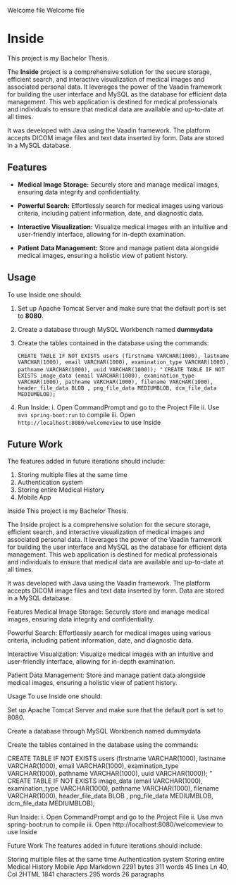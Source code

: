 Welcome file
Welcome file
# Inside

This project is my Bachelor Thesis.

 The **Inside** project is a comprehensive solution for the secure storage, efficient search, and interactive visualization of medical images and associated personal data. It leverages the power of the Vaadin framework for building the user interface and MySQL as the database for efficient data management. This web application is destined for medical professionals and individuals to ensure that medical data are available and up-to-date at all times.
 
It was developed with Java using the Vaadin framework. The platform accepts DICOM image files and text data inserted by form. Data are stored in a MySQL database.

## Features
-   **Medical Image Storage:** Securely store and manage medical images, ensuring data integrity and confidentiality.
    
-   **Powerful Search:** Effortlessly search for medical images using various criteria, including patient information, date, and diagnostic data.
    
-   **Interactive Visualization:** Visualize medical images with an intuitive and user-friendly interface, allowing for in-depth examination.
    
-   **Patient Data Management:** Store and manage patient data alongside medical images, ensuring a holistic view of patient history.  

## Usage

To use Inside one should:

 1. Set up Apache Tomcat Server and make sure that the default port is set to **8080**.
 2. Create a database through MySQL Workbench named **dummydata**
 3. Create the tables contained in the database using the commands:	

    `CREATE TABLE IF NOT EXISTS users (firstname VARCHAR(1000), lastname VARCHAR(1000), email VARCHAR(1000), examination_type VARCHAR(1000), pathname VARCHAR(1000), uuid VARCHAR(1000)); "`
`CREATE TABLE IF NOT EXISTS image_data (email VARCHAR(1000), examination_type VARCHAR(1000), pathname VARCHAR(1000), filename VARCHAR(1000), header_file_data BLOB , png_file_data MEDIUMBLOB, dcm_file_data MEDIUMBLOB);`

 4. Run Inside:
		 i.  Open CommandPrompt and go to the Project File
		 ii. Use `mvn spring-boot:run` to compile 
		 iii. Open `http://localhost:8080/welcomeview` to use  Inside

## Future Work
The features added in future iterations should include:

 1. Storing multiple files at the same time
 2. Authentication system
 3. Storing entire Medical History
 4. Mobile App
		 

    

	
Inside
This project is my Bachelor Thesis.

The Inside project is a comprehensive solution for the secure storage, efficient search, and interactive visualization of medical images and associated personal data. It leverages the power of the Vaadin framework for building the user interface and MySQL as the database for efficient data management. This web application is destined for medical professionals and individuals to ensure that medical data are available and up-to-date at all times.

It was developed with Java using the Vaadin framework. The platform accepts DICOM image files and text data inserted by form. Data are stored in a MySQL database.

Features
Medical Image Storage: Securely store and manage medical images, ensuring data integrity and confidentiality.

Powerful Search: Effortlessly search for medical images using various criteria, including patient information, date, and diagnostic data.

Interactive Visualization: Visualize medical images with an intuitive and user-friendly interface, allowing for in-depth examination.

Patient Data Management: Store and manage patient data alongside medical images, ensuring a holistic view of patient history.

Usage
To use Inside one should:

Set up Apache Tomcat Server and make sure that the default port is set to 8080.

Create a database through MySQL Workbench named dummydata

Create the tables contained in the database using the commands:

CREATE TABLE IF NOT EXISTS users (firstname VARCHAR(1000), lastname VARCHAR(1000), email VARCHAR(1000), examination_type VARCHAR(1000), pathname VARCHAR(1000), uuid VARCHAR(1000)); "
CREATE TABLE IF NOT EXISTS image_data (email VARCHAR(1000), examination_type VARCHAR(1000), pathname VARCHAR(1000), filename VARCHAR(1000), header_file_data BLOB , png_file_data MEDIUMBLOB, dcm_file_data MEDIUMBLOB);

Run Inside:
i. Open CommandPrompt and go to the Project File
ii. Use mvn spring-boot:run to compile
iii. Open http://localhost:8080/welcomeview to use Inside

Future Work
The features added in future iterations should include:

Storing multiple files at the same time
Authentication system
Storing entire Medical History
Mobile App
Markdown 2291 bytes 311 words 45 lines Ln 40, Col 2HTML 1841 characters 295 words 26 paragraphs
